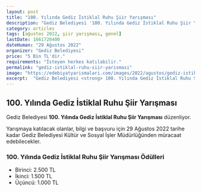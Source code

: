 ```yaml
---
layout: post
title: "100. Yılında Gediz İstiklal Ruhu Şiir Yarışması"
description: "Gediz Belediyesi '100. Yılında Gediz İstiklal Ruhu Şiir Yarışması' düzenliyor."
category: articles
tags: [ağustos 2022, şiir yarışması, genel]
lastDate: 1661720400
dateHuman: "29 Ağustos 2022"
organizer: "Gediz Belediyesi"
price: "5 Bin TL'dir."
requirements: "İsteyen herkes katılabilir."
permalink: "gediz-istiklal-ruhu-siir-yarismasi"
image: "https://edebiyatyarismalari.com/images/2022/agustos/gediz-istiklal-ruhu-siir-yarismasi.jpg"
excerpt:  "Gediz Belediyesi <strong> 100. Yılında Gediz İstiklal Ruhu Şiir Yarışması </strong> düzenliyor."
---
```


## 100. Yılında Gediz İstiklal Ruhu Şiir Yarışması
Gediz Belediyesi **100. Yılında Gediz İstiklal Ruhu Şiir Yarışması** düzenliyor.  

Yarışmaya katılacak olanlar, bilgi ve başvuru için 29 Ağustos 2022 tarihe kadar Gediz Belediyesi Kültür ve Sosyal İşler Müdürlüğünden müracaat edebilecekler.


### 100. Yılında Gediz İstiklal Ruhu Şiir Yarışması Ödülleri
- Birinci: 2.500 TL 
- İkinci: 1.500 TL  
- Üçüncü: 1.000 TL  